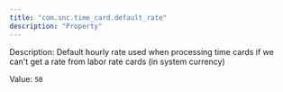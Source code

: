 ```yaml
---
title: "com.snc.time_card.default_rate"
description: "Property"
---
```


Description: Default hourly rate used when processing time cards if we can't get a rate from labor rate cards (in system currency)

Value: `50`